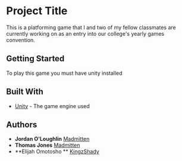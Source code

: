 # Project Title

This is a platforming game that I and two of my fellow classmates are currently working on as an entry into our college's yearly games convention.

## Getting Started

To play this game you must have unity installed

## Built With

* [Unity](https://unity3d.com/) - The game engine used

## Authors

* **Jordan O'Loughlin** [Madmitten](https://github.com/MadMitten)
* **Thomas Jones** [Madmitten](https://github.com/MadMitten)
* **Elijah Omotosho ** [KingzShady](https://github.com/KingzShady)
